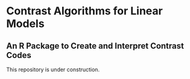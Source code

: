# Contrast Algorithms for Linear Models
## An R Package to Create and Interpret Contrast Codes

This repository is under construction.
